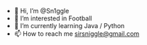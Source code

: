 - 👋 Hi, I’m @Sn1ggle
- 👀 I’m interested in Football
- 🌱 I’m currently learning Java / Python
- 📫 How to reach me sirsniggle@gmail.com

<!---
Sn1ggle/Sn1ggle is a ✨ special ✨ repository because its `README.md` (this file) appears on your GitHub profile.
You can click the Preview link to take a look at your changes.
--->
